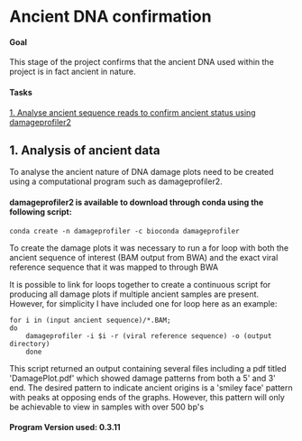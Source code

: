 Ancient DNA confirmation
============================

#### Goal
This stage of the project confirms that the ancient DNA used within the project is in fact ancient in nature. 

#### Tasks
[1. Analyse ancient sequence reads to confirm ancient status 
using damageprofiler2](https://github.com/darcey-watson/Viral-Content-Project/blob/master/5.%20Confirmation%20of%20Ancient%20reads.md#1--analysis-of-ancient-data)

## 1.  Analysis of ancient data
To analyse the ancient nature of DNA damage plots need to be created using a computational program such as damageprofiler2.

#### damageprofiler2 is available to download through conda using the following script:

    conda create -n damageprofiler -c bioconda damageprofiler

To create the damage plots it was necessary to run a for loop with both the ancient sequence of interest (BAM output from BWA) and the exact viral reference sequence that it was mapped to through BWA

It is possible to link for loops together to create a continuous script for producing all damage plots if multiple ancient samples are present. However, for simplicity I have included one for loop here as an example:

    for i in (input ancient sequence)/*.BAM;
    do
	    damageprofiler -i $i -r (viral reference sequence) -o (output directory)
	    done 

This script returned an output containing several files including a pdf titled 'DamagePlot.pdf' which showed damage patterns from both a 5' and 3' end. The desired pattern to indicate ancient origins is a 'smiley face' pattern with peaks at opposing ends of the graphs. However, this pattern will only be achievable to view in samples with over 500 bp's

#### Program Version used: 0.3.11
